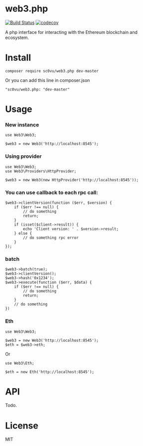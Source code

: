 # web3.php

[![Build Status](https://travis-ci.org/sc0Vu/web3.php.svg?branch=master)](https://travis-ci.org/sc0Vu/web3.php)
[![codecov](https://codecov.io/gh/sc0Vu/web3.php/branch/master/graph/badge.svg)](https://codecov.io/gh/sc0Vu/web3.php)

A php interface for interacting with the Ethereum blockchain and ecosystem.

# Install
```
composer require sc0vu/web3.php dev-master
```

Or you can add this line in composer.json

```
"sc0vu/web3.php: "dev-master"
```


# Usage

### New instance
```
use Web3\Web3;

$web3 = new Web3('http://localhost:8545');
```

### Using provider
```
use Web3\Web3;
use Web3\Providers\HttpProvider;

$web3 = new Web3(new HttpProvider('http://localhost:8545'));
```

### You can use callback to each rpc call:
```
$web3->clientVersion(function ($err, $version) {
    if ($err !== null) {
        // do something
        return;
    }
    if (isset($client->result)) {
        echo 'Client version: ' . $version->result;
    } else {
        // do something rpc error
    }
});
```

### batch
```
$web3->batch(true);
$web3->clientVersion();
$web3->hash('0x1234');
$web3->execute(function ($err, $data) {
    if ($err !== null) {
        // do something
        return;
    }
    // do something
})
```

### Eth
```
use Web3\Web3;

$web3 = new Web3('http://localhost:8545');
$eth = $web3->eth;
```

Or

```
use Web3\Eth;

$eth = new Eth('http://localhost:8545');
```

# API

Todo.

# License
MIT
